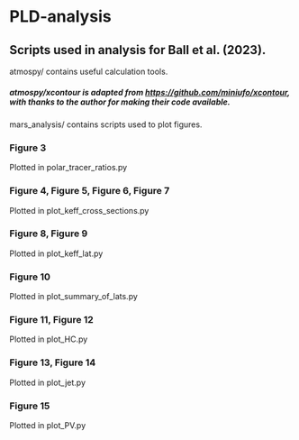 # PLD-analysis #

## Scripts used in analysis for Ball et al. (2023).

atmospy/ contains useful calculation tools.

##### atmospy/xcontour is adapted from https://github.com/miniufo/xcontour, with thanks to the author for making their code available.

mars_analysis/ contains scripts used to plot figures.

### Figure 3
Plotted in polar_tracer_ratios.py

### Figure 4, Figure 5, Figure 6, Figure 7
Plotted in plot_keff_cross_sections.py

### Figure 8, Figure 9
Plotted in plot_keff_lat.py

### Figure 10
Plotted in plot_summary_of_lats.py

### Figure 11, Figure 12
Plotted in plot_HC.py

### Figure 13, Figure 14
Plotted in plot_jet.py

### Figure 15
Plotted in plot_PV.py
